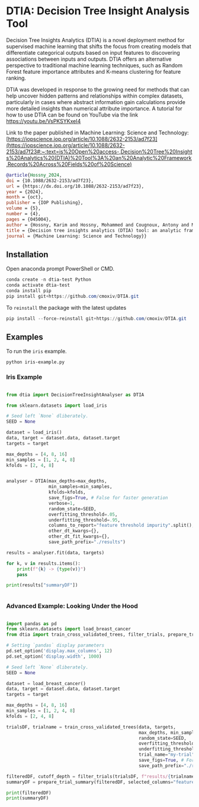 # DTIA: Decision Tree Insight Analysis Tool
Decision Tree Insights Analytics (DTIA) is a novel deployment method
for supervised machine learning that shifts the focus from creating
models that differentiate categorical outputs based on input features
to discovering associations between inputs and outputs. DTIA offers an
alternative perspective to traditional machine learning techniques,
such as Random Forest feature importance attributes and K-means
clustering for feature ranking.

DTIA was developed in response to the growing need for methods that
can help uncover hidden patterns and relationships within complex
datasets, particularly in cases where abstract information gain
calculations provide more detailed insights than numerical attribute
importance.  A tutorial for how to use DTIA can be found on YouTube
via the link https://youtu.be/VsPKSYKxeI4

Link to the paper published in Machine Learning: Science and Technology:
[https://iopscience.iop.org/article/10.1088/2632-2153/ad7f23](https://iopscience.iop.org/article/10.1088/2632-2153/ad7f23#:~:text=is%20Open%20access-,Decision%20Tree%20Insights%20Analytics%20(DTIA)%20Tool%3A%20an%20Analytic%20Framework,Records%20Across%20Fields%20of%20Science)

``` bibtex
@article{Hossny_2024,
doi = {10.1088/2632-2153/ad7f23},
url = {https://dx.doi.org/10.1088/2632-2153/ad7f23},
year = {2024},
month = {oct},
publisher = {IOP Publishing},
volume = {5},
number = {4},
pages = {045004},
author = {Hossny, Karim and Hossny, Mohammed and Cougnoux, Antony and Mahmoud, Loay and Villanueva, Walter},
title = {Decision tree insights analytics (DTIA) tool: an analytic framework to identify insights from large data records across fields of science},
journal = {Machine Learning: Science and Technology}}
```

## Installation
Open anaconda prompt PowerShell or CMD. <br />

```powershell
conda create -n dtia-test Python
conda activate dtia-test
conda install pip
pip install git+https://github.com/cmoxiv/DTIA.git
```

To `reinstall` the package with the latest updates

``` powershell
pip install --force-reinstall git+https://github.com/cmoxiv/DTIA.git
```


## Examples
To run the `iris` example.
```
python iris-example.py
```

### Iris Example
``` python

from dtia import DecisionTreeInsightAnalyser as DTIA

from sklearn.datasets import load_iris

# Seed left `None` dliberately.
SEED = None

dataset = load_iris()
data, target = dataset.data, dataset.target
targets = target

max_depths = [4, 8, 16]
min_samples = [1, 2, 4, 8]
kfolds = [2, 4, 8]


analyser = DTIA(max_depths=max_depths,
                min_samples=min_samples,
                kfolds=kfolds,
                save_figs=True, # False for faster generation
                verbose=1,
                random_state=SEED,
                overfitting_threshold=.05,
                underfitting_threshold=.95,
                columns_to_report="feature threshold impurity".split(),
                other_dt_kwargs={},
                other_dt_fit_kwargs={},
                save_path_prefix="./results")

results = analyser.fit(data, targets)

for k, v in results.items():
    print(f"{k} -> {type(v)}")
    pass

print(results["summaryDF"])
    
```

### Advanced Example: Looking Under the Hood
``` python

import pandas as pd
from sklearn.datasets import load_breast_cancer
from dtia import train_cross_validated_trees, filter_trials, prepare_trial_summary

# Setting `pandas` display parameters
pd.set_option('display.max_columns', 12)
pd.set_option('display.width', 1000)

# Seed left `None` dliberately.
SEED = None

dataset = load_breast_cancer()
data, target = dataset.data, dataset.target
targets = target

max_depths = [4, 8, 16]
min_samples = [1, 2, 4, 8]
kfolds = [2, 4, 8]

trialsDF, trialname = train_cross_validated_trees(data, targets,
                                                  max_depths, min_samples, kfolds,
                                                  random_state=SEED,
                                                  overfitting_threshold=.05,
                                                  underfitting_threshold=.95,
                                                  trial_name="my-trial",
                                                  save_figs=True, # For faster generation
                                                  save_path_prefix="./results")

filteredDF, cutoff_depth = filter_trials(trialsDF, f"results/{trialname}", verbose=1)
summaryDF = prepare_trial_summary(filteredDF, selected_columns="feature threshold impurity".split())

print(filteredDF)
print(summaryDF)
```

